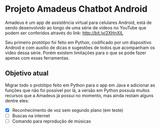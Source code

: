 # Projeto Amadeus Chatbot Android

Amadeus é um app de assistência virtual para celulares Android, está de sendo desenvolvido ao longo de uma série de vídeos no YouTube que podem ser conferidos através do link: http://bit.ly/2XHnXlL 

Seu primeiro protótipo foi feito em Python, codificado por um dispositivo Android e com auxílio de dicas e sugestões de todos que acompanham os vídeo dessa série. Porém existem limitações para o que se pode fazer apenas com essas ferramentas.

## Objetivo atual ##
Migrar todo o protótipo feito em Python para o app em Java e adicionar as funções que não foi possível por lá, a versão em Python possuía muitos recursos que a Amadeus já possui no momento, mas ainda restam alguns dentre eles:
- [X] Reconhecimento de voz sem segundo plano (em teste)
- [ ] Buscas na internet
- [ ] Comando para reprodução de músicas
